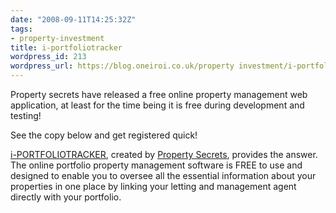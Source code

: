 ```yaml
---
date: "2008-09-11T14:25:32Z"
tags:
- property-investment
title: i-portfoliotracker
wordpress_id: 213
wordpress_url: https://blog.oneiroi.co.uk/property investment/i-portfoliotracker
---
```

Property secrets have released a free online property management web application, at least for the time being it is free during development and testing!

See the copy below and get registered quick!

<a href="https://www.i-portfoliotracker.com/">i-PORTFOLIOTRACKER</a>, created by <a href="https://www.propertysecrets.net/">Property Secrets</a>, provides the answer. The online portfolio property management software is FREE to use and designed to enable you to oversee all the essential information about your properties in one place by linking your letting and management agent directly with your portfolio.

<img src="https://www.i-portfoliotracker.com/sites/ipt-www/images/screenshots/ss1.gif" alt="" />
<img src="https://www.i-portfoliotracker.com/sites/ipt-www/images/screenshots/ss2.gif" alt="" />
